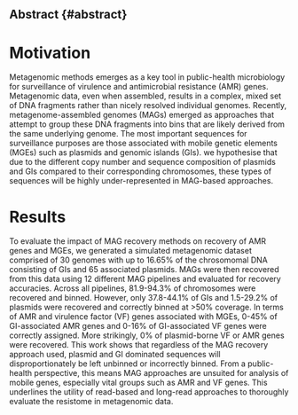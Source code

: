 ## Abstract {#abstract}

# Motivation

Metagenomic methods emerges as a key tool in public-health microbiology for surveillance of virulence and antimicrobial resistance (AMR) genes. 
Metagenomic data, even when assembled, results in a complex, mixed set of DNA fragments rather than nicely resolved individual genomes. 
Recently, metagenome-assembled genomes (MAGs) emerged as approaches that attempt to group these DNA fragments into bins that are likely derived from the same underlying genome. 
The most important sequences for surveillance purposes are those associated with mobile genetic elements (MGEs) such as plasmids and genomic islands (GIs). 
we hypothesise that due to the different copy number and sequence composition of plasmids and GIs compared to their corresponding chromosomes, these types of sequences will be highly under-represented in MAG-based approaches.

# Results

To evaluate the impact of MAG recovery methods on recovery of AMR genes and MGEs, we generated a simulated metagenomic dataset comprised of 30 genomes with up to 16.65% of the chrosomomal DNA consisting of GIs and 65 associated plasmids. 
MAGs were then recovered from this data using 12 different MAG pipelines and evaluated for recovery accuracies. 
Across all pipelines, 81.9-94.3% of chromosomes were recovered and binned. However, only 37.8-44.1% of GIs and 1.5-29.2% of plasmids were recovered and correctly binned at >50% coverage. 
In terms of AMR and virulence factor (VF) genes associated with MGEs, 0-45% of GI-associated AMR genes and 0-16% of GI-associated VF genes were correctly assigned. 
More strikingly, 0% of plasmid-borne VF or AMR genes were recovered.
This work shows that regardless of the MAG recovery approach used, plasmid and GI dominated sequences will disproportionately be left unbinned or incorrectly binned. 
From a public-health perspective, this means MAG approaches are unsuited for analysis of mobile genes, especially vital groups such as AMR and VF genes. 
This underlines the utility of read-based and long-read approaches to thoroughly evaluate the resistome in metagenomic data.
